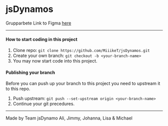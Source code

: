 # jsDynamos
Grupparbete
Link to Figma [here](https://www.figma.com/design/T38Z35ffpnDQ7c4joSTVgj/JS-Dynamos?node-id=0-1&p=f&t=x1xVjQwipK5mQihm-0)

---

#### How to start coding in this project

1. Clone repo: 
```git clone https://github.com/MiiikeT/jsDynamos.git```
2. Create your own branch: 
```git checkout -b <your-branch-name>```
3. You may now start code into this project.

#### Publishing your branch

Before you can push up your branch to this project you need to upstream it to this repo.
1. Push upstream: 
```git push --set-upstream origin <your-branch-name>```
2. Continue your git precedures.

---
Made by Team jsDynamo
Ali, Jimmy, Johanna, Lisa & Michael
